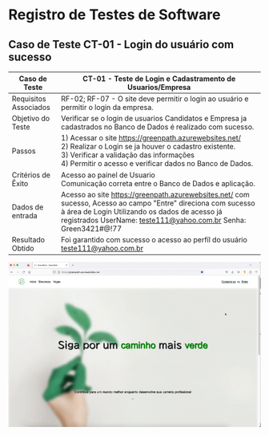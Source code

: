 # Registro de Testes de Software

## Caso de Teste CT-01 - Login do usuário com sucesso 


| Caso de Teste      | CT-01 -      Teste de Login e Cadastramento de Usuarios/Empresa                                                                                                                                                 |
|--------------------------------------------|--------------------------------------------------------------------------------------------------------------------------------------------------------------------------------------------------|
| Requisitos Associados  |  RF-02; RF-07 -  O site deve permitir o login ao usuário e permitir o login da empresa.                                    |
| Objetivo do Teste      | Verificar se o login de usuarios Candidatos e Empresa ja cadastrados no Banco de Dados é realizado com sucesso.            |
| Passos                 | 1) Acessar o site https://greenpath.azurewebsites.net/ <br>2) Realizar o Login se ja houver o cadastro existente.  <br>3) Verificar a validação das informações <br>4) Permitir o acesso e verificar dados no Banco de Dados.   |
| Critérios de Êxito     | Acesso ao painel de Usuario <br> Comunicação correta entre o Banco de Dados e aplicação.  |
| Dados de entrada   | Acesso ao site https://greenpath.azurewebsites.net/ com sucesso, Acesso ao campo "Entre" direciona com sucesso à área de Login <br2> Utilizando os dados de acesso já registrados UserName: teste111@yahoo.com.br <br3> Senha: Green3421#@!77                                 | 
| Resultado Obtido   |   Foi garantido com sucesso o acesso ao perfíl do usuário teste111@yahoo.com.br         |         


![Teste 1 Sucesso](https://github.com/ICEI-PUC-Minas-PMV-ADS/pmv-ads-2023-1-e2-proj-int-t4-g1-greenpath/blob/d357336066a60178ebd055b5918b1380acf9e4e6/docs/img/Teste01_login.gif)


